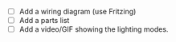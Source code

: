 - [ ] Add a wiring diagram (use Fritzing)
- [ ] Add a parts list
- [ ] Add a video/GIF showing the lighting modes.